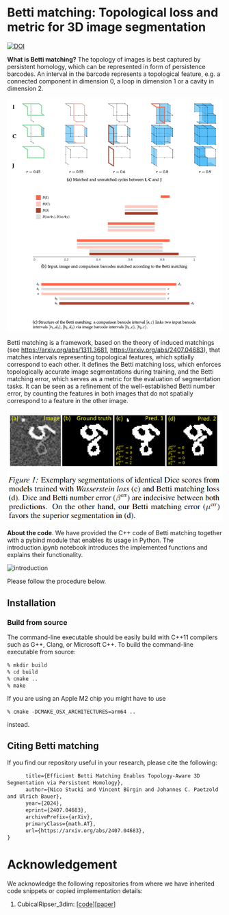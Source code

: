 **Betti matching**: Topological loss and metric for 3D image segmentation
========

[![DOI](https://img.shields.io/badge/arXiv-https%3A%2F%2Fdoi.org%2F10.48550%2FarXiv.2203.10202-B31B1B)](https://arxiv.org/abs/2407.04683)

**What is Betti matching?** The topology of images is best captured by persistent homology, which can be represented in form of persistence barcodes. An interval in the barcode represents a topological feature, e.g. a connected component in dimension 0, a loop in dimension 1 or a cavity in dimension 2.

![Betti_matching](.github/Betti-matching.png "Betti matching")

Betti matching is a framework, based on the theory of induced matchings (see https://arxiv.org/abs/1311.3681, https://arxiv.org/abs/2407.04683), that matches intervals representing topological features, which sptially correspond to each other. It defines the Betti matching loss, which enforces topologically accurate image segmentations during training, and the Betti matching error, which serves as a metric for the evaluation of segmentation tasks. It can be seen as a refinement of the well-established Betti number error, by counting the features in both images that do not spatially correspond to a feature in the other image.

![Betti_matching_performance](.github/Betti-matching-error.png "Betti matching performance")

**About the code**. We have provided the C++ code of Betti matching together with a pybind module that enables its usage in Python. The introduction.ipynb notebook introduces the implemented functions and explains their functionality.

![introduction](.github/Betti-matching_vs_Wasserstein-matching.png "introduction cremi")

Please follow the procedure below.


## Installation

### Build from source
The command-line executable should be easily build with C++11 compilers such as G++, Clang, or Microsoft C++.
To build the command-line executable from source:
	
	% mkdir build
    % cd build
    % cmake ..
    % make

If you are using an Apple M2 chip you might have to use

	% cmake -DCMAKE_OSX_ARCHITECTURES=arm64 ..

instead.


## Citing Betti matching
If you find our repository useful in your research, please cite the following:
```@misc{stucki2024efficientbettimatchingenables,
      title={Efficient Betti Matching Enables Topology-Aware 3D Segmentation via Persistent Homology}, 
      author={Nico Stucki and Vincent Bürgin and Johannes C. Paetzold and Ulrich Bauer},
      year={2024},
      eprint={2407.04683},
      archivePrefix={arXiv},
      primaryClass={math.AT},
      url={https://arxiv.org/abs/2407.04683}, 
}
```

<!-- # License
-->

# Acknowledgement
We acknowledge the following repositories from where we have inherited code snippets or copied implementation details:

1. CubicalRipser_3dim: [[code](https://github.com/shizuo-kaji/CubicalRipser_3dim)][[paper](https://arxiv.org/abs/2005.12692)]

<!-- # Contributing
We actively welcome your pull requests! Please see [CONTRIBUTING.md](.github/CONTRIBUTING.md) and [CODE_OF_CONDUCT.md](.github/CODE_OF_CONDUCT.md) for more info. -->